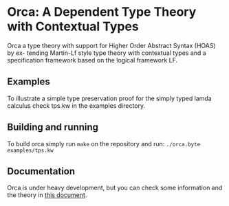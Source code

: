 # Orca: A Dependent Type Theory with Contextual Types

Orca a type theory with support for Higher Order Abstract Syntax
(HOAS) by ex- tending Martin-Lf style type theory with contextual
types and a specification framework based on the logical framework LF.

## Examples

To illustrate a simple type preservation proof for the simply typed
lamda calculus check tps.kw in the examples directory.

## Building and running

To build orca simply run ```make``` on the repository and run:
```./orca.byte examples/tps.kw```

## Documentation

Orca is under heavy development, but you can check some information
and the theory in
[this document](https://github.com/orca-lang/orca/raw/master/doc/orcadoc.pdf).
